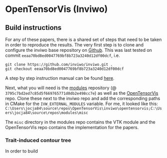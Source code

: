 # OpenTensorVis (Inviwo)

## Build instructions
For any of these papers, there is a shared set of steps that need to be taken in order to reproduce the results.
The very first step is to clone and configure the inviwo base repository on [Github](https://github.com/inviwo/inviwo/). This was last tested on commit `eeaa70bd8ed0047769bf8b723a3240d12df00dcf`, i.e.
```
git clone https://github.com/inviwo/inviwo.git .
git checkout eeaa70bd8ed0047769bf8b723a3240d12df00dcf
```

A step by step instruction manual can be found [here](https://inviwo.org/manual-gettingstarted-build.html).

Next, what you will need is the [modules](https://github.com/inviwo/modules) repository (@ `3795c7bd2ed7c85d5f669765771d0db2e498cc7e`) as well as the [OpenTensorVis](https://github.com/JochenJankowai/OpenTensorVis) repo. Clone these next to the inviwo repo and add the corresponding paths in CMake for the `IVW_EXTERNAL_MODULES` variable. For me, it looked like this: `C:\Users\jocja84\source\repos\OpenTensorVis\inviwo\opentensorvis;C:\Users\jocja84\source\repos\modules\misc`

The `misc` directory in the modules repo contains the VTK module and the OpenTensorVis repo contains the implementation for the papers.


### Trait-induced contour tree
In order to build 